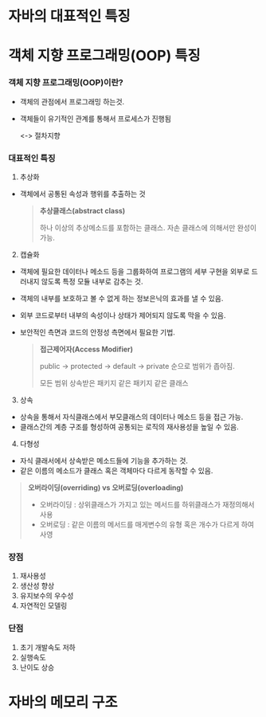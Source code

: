 # 자바의 대표적인 특징


# 객체 지향 프로그래밍(OOP) 특징

### **객체 지향 프로그래밍(OOP)이란?**

- 객체의 관점에서 프로그래밍 하는것.
- 객체들이 유기적인 관계를 통해서 프로세스가 진행됨

     <-> 절차지향

### **대표적인 특징**

1. 추상화
- 객체에서 공통된 속성과 행위를 추출하는 것


    
    > **추상클래스(abstract class)**
    > 
    > 
    > 하나 이상의 추상메소드를 포함하는 클래스. 자손 클래스에 의해서만 완성이 가능.
    > 



2. 캡슐화
- 객체에 필요한 데이터나 메소드 등을 그룹화하여 프로그램의 세부 구현을 외부로 드러내지 않도록 특정 모듈 내부로 감추는 것.
- 객체의 내부를 보호하고 볼 수 없게 하는 정보은닉의 효과를 낼 수 있음.
- 외부 코드로부터 내부의 속성이나 상태가 제어되지 않도록 막을 수 있음.
- 보안적인 측면과 코드의 안정성 측면에서 필요한 기법.
    
    
    
    
    > **접근제어자(Access Modifier)**
    > 
    > 
    > public        →  protected            →  default          →   private  순으로 범위가 좁아짐.
    > 
    > 모든 범위       상속받은 패키지      같은 패키지         같은 클래스


3. 상속 
- 상속을 통해서 자식클래스에서 부모클래스의 데이터나 메소드 등을 접근 가능.
- 클래스간의 계층 구조를 형성하여 공통되는 로직의 재사용성을 높일 수 있음.


4. 다형성
- 자식 클래서에서 상속받은 메소드들에 기능을 추가하는 것.
- 같은 이름의 메소드가 클래스 혹은 객체마다 다르게 동작할 수 있음.



> **오버라이딩(overriding)  vs 오버로딩(overloading)**
> 
> - 오버라이딩 : 상위클래스가 가지고 있는 메서드를 하위클래스가 재정의해서 사용
> - 오버로딩 : 같은 이름의 메서드를 매게변수의 유형 혹은 개수가 다르게 하여 사영

### **장점**

1. 재사용성
2. 생산성 향상
3. 유지보수의 우수성
4. 자연적인 모델링

### **단점**

1. 초기 개발속도 저하
2. 실행속도
3. 난이도 상승


# 자바의 메모리 구조


